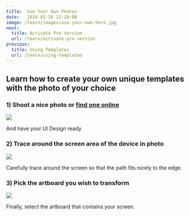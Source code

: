 ```yaml
---
title:  Use Your Own Photos
date:   2016-01-26 22:20:00
image: /learn/images/use-your-own-hero.jpg
next:
  title: Activate Pro Version
  url: /learn/activate-pro-version
previous: 
  title: Using Templates
  url: /learn/using-templates
---
```


## Learn how to create your own unique templates with the photo of your choice

### 1) Shoot a nice photo or [find one online](https://articles.magicmirror.design/finding-great-photos-for-presenting-your-sketch-designs-6f96bd60f7d3)

![](../images/use-your-own-photo.png)

And have your UI Design ready

### 2) Trace around the screen area of the device in photo

![](../images/use-your-own-trace.png)

Carefully trace around the screen so that the path fits nicely to the edge.

### 3) Pick the artboard you wish to transform

![](../images/use-your-own-transform.png)

Finally, select the artboard that contains your screen.

